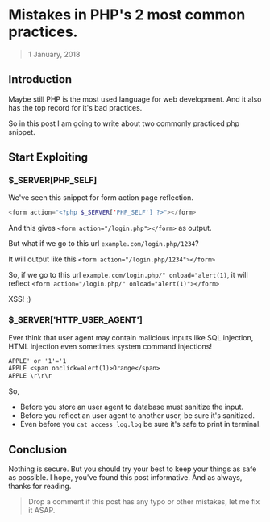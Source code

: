 # Mistakes in PHP's 2 most common practices.

> 1 January, 2018

## Introduction

Maybe still PHP is the most used language for web development. And it also has the top record for it's bad practices.

So in this post I am going to write about two commonly practiced php snippet.

## Start Exploiting

### $_SERVER[PHP_SELF]

We've seen this snippet for form action page reflection.

```php
<form action="<?php $_SERVER['PHP_SELF'] ?>"></form>
```

And this gives `<form action="/login.php"></form>` as output.

But what if we go to this url `example.com/login.php/1234`?

It will output like this `<form action="/login.php/1234"></form>`

So, if we go to this url `example.com/login.php/" onload="alert(1)`, it will reflect `<form action="/login.php/" onload="alert(1)"></form>`

XSS! ;)

### $_SERVER['HTTP_USER_AGENT']

Ever think that user agent may contain malicious inputs like SQL injection, HTML injection even sometimes system command injections!

```txt
APPLE' or '1'='1
APPLE <span onclick=alert(1)>Orange</span>
APPLE \r\r\r
```

So,

* Before you store an user agent to database must sanitize the input.
* Before you reflect an user agent to another user, be sure it's sanitized.
* Even before you `cat access_log.log` be sure it's safe to print in terminal.

## Conclusion

Nothing is secure. But you should try your best to keep your things as safe as possible. I hope, you've found this post informative. And as always, thanks for reading.

> Drop a comment if this post has any typo or other mistakes, let me fix it ASAP.
